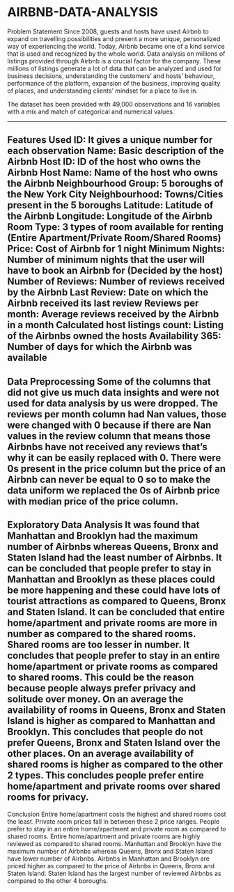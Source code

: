 # AIRBNB-DATA-ANALYSIS
Problem Statement
Since 2008, guests and hosts have used Airbnb to expand on travelling possibilities and present a more unique, personalized way of experiencing the world. Today, Airbnb became one of a kind service that is used and recognized by the whole world. Data analysis on millions of listings provided through Airbnb is a crucial factor for the company. These millions of listings generate a lot of data that can be analyzed and used for business decisions, understanding the customers’ and hosts’ behaviour, performance of the platform, expansion of the business, improving quality of places, and understanding clients’ mindset for a place to live in.

The dataset has been provided with 49,000 observations and 16 variables with a mix and match of categorical and numerical values.

------------------------------------------------------------------------

Features Used
ID: It gives a unique number for each observation
Name: Basic description of the Airbnb
Host ID: ID of the host who owns the Airbnb
Host Name: Name of the host who owns the Airbnb
Neighbourhood Group: 5 boroughs of the New York City
Neighbourhood: Towns/Cities present in the 5 boroughs
Latitude: Latitude of the Airbnb
Longitude: Longitude of the Airbnb
Room Type: 3 types of room available for renting (Entire Apartment/Private Room/Shared Rooms)
Price: Cost of Airbnb for 1 night
Minimum Nights: Number of minimum nights that the user will have to book an Airbnb for (Decided by the host)
Number of Reviews: Number of reviews received by the Airbnb
Last Review: Date on which the Airbnb received its last review
Reviews per month: Average reviews received by the Airbnb in a month
Calculated host listings count: Listing of the Airbnbs owned the hosts
Availability 365: Number of days for which the Airbnb was available
------------------------------------------------------------------------

Data Preprocessing
Some of the columns that did not give us much data insights and were not used for data analysis by us were dropped.
The reviews per month column had Nan values, those were changed with 0 because if there are Nan values in the review column that means those Airbnbs have not received any reviews that’s why it can be easily replaced with 0.
There were 0s present in the price column but the price of an Airbnb can never be equal to 0 so to make the data uniform we replaced the 0s of Airbnb price with median price of the price column.
------------------------------------------------------------------------

Exploratory Data Analysis
It was found that Manhattan and Brooklyn had the maximum number of Airbnbs whereas Queens, Bronx and Staten Island had the least number of Airbnbs. It can be concluded that people prefer to stay in Manhattan and Brooklyn as these places could be more happening and these could have lots of tourist attractions as compared to Queens, Bronx and Staten Island.
It can be concluded that entire home/apartment and private rooms are more in number as compared to the shared rooms. Shared rooms are too lesser in number. It concludes that people prefer to stay in an entire home/apartment or private rooms as compared to shared rooms. This could be the reason because people always prefer privacy and solitude over money.
On an average the availability of rooms in Queens, Bronx and Staten Island is higher as compared to Manhattan and Brooklyn. This concludes that people do not prefer Queens, Bronx and Staten Island over the other places. On an average availability of shared rooms is higher as compared to the other 2 types. This concludes people prefer entire home/apartment and private rooms over shared rooms for privacy.
------------------------------------------------------------------------

Conclusion
Entire home/apartment costs the highest and shared rooms cost the least. Private room prices fall in between these 2 price ranges.
People prefer to stay in an entire home/apartment and private room as compared to shared rooms.
Entire home/apartment and private rooms are highly reviewed as compared to shared rooms.
Manhattan and Brooklyn have the maximum number of Airbnbs whereas Queens, Bronx and Staten Island have lower number of Airbnbs.
Airbnbs in Manhattan and Brooklyn are priced higher as compared to the price of Airbnbs in Queens, Bronx and Staten Island.
Staten Island has the largest number of reviewed Airbnbs as compared to the other 4 boroughs.
